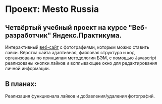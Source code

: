 # Проект: Mesto Russia
## Четвёртый учебный проект на курсе "Веб-разработчик" Яндекс.Практикума.
Интерактивный [веб-сайт](https://kogrms.github.io/russian-travel/) с фотографиями, которым можно ставить лайки.
Вёрстка сайта адаптивная, файловая структура и код организованы по принципам методологии БЭМ, с помощью Javascript реализованы кнопки лайков и всплывающее окно для редактирования личной информации.
## В планах:
Реализация функционала лайков и добавления/удаления фотографий.

